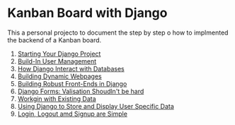 # Kanban Board with Django

This a personal projecto to document the step by step o how to implmented the backend of a Kanban board.
01. [Starting Your Django Project](01_Starting_Your_Django_Project.md)
02. [Build-In User Management](02_Build_In_User_Management.md)
03. [How Django Interact with Databases](03_How_Django_Interact_with_Databases.md)
04. [Building Dynamic Webpages]()
05. [Building Robust Front-Ends in Django]()
06. [Django Forms: Valisation Shoudln't be hard]()
07. [Workgin with Existing Data]()
08. [Using Django to Store and Display User Specific Data]()
09. [Login, Logout amd Signup are Simple]()              